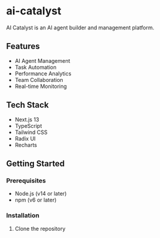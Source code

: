 # ai-catalyst

AI Catalyst is an AI agent builder and management platform.

## Features
- AI Agent Management
- Task Automation
- Performance Analytics
- Team Collaboration
- Real-time Monitoring

## Tech Stack
- Next.js 13
- TypeScript
- Tailwind CSS
- Radix UI
- Recharts

## Getting Started

### Prerequisites
- Node.js (v14 or later)
- npm (v6 or later)

### Installation

1. Clone the repository
